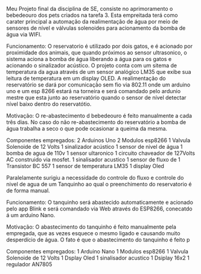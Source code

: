 Meu Projeto  final da disciplina de SE, consiste no aprimoramento o bebedeouro dos pets criados na tarefa 3.
Esta empreitada terá como carater principal a automação da realimentação de água por meio de sensores de nível e válvulas solenoides para acionamento da bomba de água via WIFI.

Funcionamento:
O reservatorio é utilizado por dois gatos, e é acionado por proximidade dos animais, que quando próximos ao sensor ultrasonico, o sistema aciona a bomba de água liberando a água para os gatos e acionando o sinalizador acústico. O projeto conta com um sitema de temperatura da agua através de um sensor analógico LM35 que exibe sua leitura de temperatura em um display OLED.
A realimentação do reservatório se dará por comunicação sem fio via 802.11 onde um arduino uno e um esp 8266 estará na torneira e  será comandado pelo ardunio mestre que esta junto ao reservatório quando o sensor de nível detectar nível baixo dentro do reservatótio.

Motivação:
O re-abastecimento d bebedeouro é feito manualmente a cada três dias. 
No caso do não re-abastecimento do reservatório a bomba de água trabalha a seco o que pode ocasionar a queima da mesma.

Componentes empregados:
2 Arduinos Uno
2 Modulos esp8266
1 Valvula Solenoide de 12 Volts
1 sinalizador acústico
1 sensor de nivel de água
1 bomba de agua de 110v
1 sensor ultaronico 
1 circuito chaveador de 127Volts AC construido via mosfet.
1 sinalisador acustico
1 sensor de fluxo de 
1 Transistor BC 557
1 sensor  de temperatura LM35
1 display Oled

Paralelamente surigiu a necessidade do controle do fluxo e controle do nivel de agua de um Tanquinho ao qual o preenchimento do reservatorio é de forma manual.

Funcionamento:
O tanquinho será abastecido automaticamente e acionado pelo app Blink e será comandado via Web através do ESP8266, conecatdo á um arduíno Nano.

Motivação:
O abastecimento do tanquinho é feito manualmente pela empregada, que as vezes esquece o mesmo ligado e causando muito desperdício de água. O fato é que o abastecimento do tanquinho é feito p

Componentes empregados:
1 Arduino  Nano
1 Modulos esp8266
1 Valvula Solenoide de 12 Volts
1 Dsplay Oled
1 sinalisador acustico
1 Dsiplay 16x2
1 regulador  AN7805
